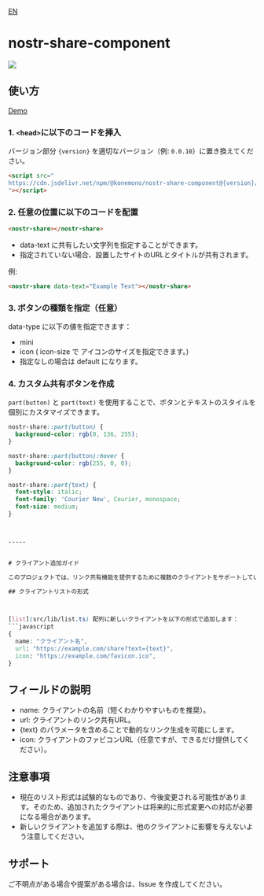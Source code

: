 
[EN](./README-EN.md)
# nostr-share-component
[![](https://data.jsdelivr.com/v1/package/npm/@konemono/nostr-share-component/badge)](https://www.jsdelivr.com/package/npm/@konemono/nostr-share-component)
## 使い方
[Demo](https://tsukemonogit.github.io/nostr-share-component/)
### 1. `<head>`に以下のコードを挿入
   バージョン部分 `{version}` を適切なバージョン（例: `0.0.10`）に置き換えてください。

   ```html
   <script src="
   https://cdn.jsdelivr.net/npm/@konemono/nostr-share-component@{version}/dist/nostr-share-component.min.js
   "></script>
   ```

### 2. 任意の位置に以下のコードを配置

```html
<nostr-share></nostr-share>
```

- data-text に共有したい文字列を指定することができます。
- 指定されていない場合、設置したサイトのURLとタイトルが共有されます。


例:
```html
<nostr-share data-text="Example Text"></nostr-share>
```


### 3. ボタンの種類を指定（任意）
data-type に以下の値を指定できます：
- mini
- icon ( icon-size で アイコンのサイズを指定できます。)
- 指定なしの場合は default になります。


### 4. カスタム共有ボタンを作成 

`part(button)` と `part(text)` を使用することで、ボタンとテキストのスタイルを個別にカスタマイズできます。

```css
nostr-share::part(button) {
  background-color: rgb(0, 136, 255);
}

nostr-share::part(button):hover {
  background-color: rgb(255, 0, 0);
}

nostr-share::part(text) {
  font-style: italic;
  font-family: 'Courier New', Courier, monospace;
  font-size: medium;
}



-----


# クライアント追加ガイド

このプロジェクトでは、リンク共有機能を提供するために複数のクライアントをサポートしています。以下のガイドに従って、新しいクライアントをリストに追加し、プルリクエストを送信してください。

## クライアントリストの形式



[list](src/lib/list.ts) 配列に新しいクライアントを以下の形式で追加します：
```javascript
{
  name: "クライアント名",
  url: "https://example.com/share?text={text}",
  icon: "https://example.com/favicon.ico",
}
```
## フィールドの説明
- name: クライアントの名前（短くわかりやすいものを推奨）。
- url: クライアントのリンク共有URL。
- {text} のパラメータを含めることで動的なリンク生成を可能にします。
- icon: クライアントのファビコンURL（任意ですが、できるだけ提供してください）。


## 注意事項
- 現在のリスト形式は試験的なものであり、今後変更される可能性があります。そのため、追加されたクライアントは将来的に形式変更への対応が必要になる場合があります。
- 新しいクライアントを追加する際は、他のクライアントに影響を与えないよう注意してください。

## サポート
ご不明点がある場合や提案がある場合は、Issue を作成してください。
